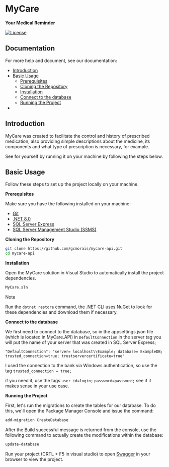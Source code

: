 # MyCare

<p align='left'><b>Your Medical Reminder</b></p>

<p align='left'>
	<a href='https://opensource.org/license/mit'><img alt="License" src="https://img.shields.io/static/v1?label=license&message=MIT&color=8257E5&labelColor=000000"></a>
	
</p>

## <a name="documentation">Documentation</a>

For more help and document, see our documentation:

- [Introduction](#apresentation)
- [Basic Usage](#basicUsage)
  - [Prerequisites](#prerequisites)
  - [Cloning the Repository](#cloning)
  - [Installation](#installation)
  - [Connect to the database](#connectdb)
  - [Running the Project](#running)
- [](#)

## <a name="apresentation">Introduction</a>

MyCare was created to facilitate the control and history of prescribed medication, also providing simple descriptions about the medicine, its components and what type of prescription is necessary, for example.

See for yourself by running it on your machine by following the steps below.

## <a name="basicUsage">Basic Usage</a>

Follow these steps to set up the project locally on your machine.

**Prerequisites**
<a name="prerequisites"></a>

Make sure you have the following installed on your machine:

- [Git](https://git-scm.com/)
- [.NET 8.0](https://dotnet.microsoft.com/pt-br/download/dotnet/8.0)
- [SQL Server Express](https://www.microsoft.com/pt-br/sql-server/sql-server-downloads)
- [SQL Server Management Studio (SSMS)](https://learn.microsoft.com/en-us/sql/ssms/download-sql-server-management-studio-ssms?view=sql-server-ver16)

**Cloning the Repository**
<a name="cloning"></a>

```bash
git clone https://github.com/gcmorais/mycare-api.git 
cd mycare-api
```

**Installation**
<a name="installation"></a>

Open the MyCare solution in Visual Studio to automatically install the project dependencies.

```bash
MyCare.sln
```

> [!note]
>
>  Run the `dotnet restore` command, the .NET CLI uses NuGet to look for these dependencies and download them if necessary. 


**Connect to the database**
<a name="connectdb"></a>

We first need to connect to the database, so in the appsettings.json file (which is located in MyCare.API) in `DefaultConnection` in the server tag you will put the name of your server that was created in SQL Server Express;

```env
"DefaultConnection": "server= localhost\\Example; database= ExampleDB; trusted_connection=true; trustservercertificate=true"
```

I used the connection to the bank via Windows authentication, so use the tag `trusted_connection = true;` 

if you need it, use the tags `user id=login;` `password=password;` see if it makes sense in your use case.

**Running the Project**
<a name="running"></a>

First, let's run the migrations to create the tables for our database.
To do this, we'll open the Package Manager Console and issue the command:

```bash
add-migration CreateDatabase
```

After the Build successful message is returned from the console, use the following command to actually create the modifications within the database:

```bash
update-database
```


Run your project (CRTL + F5 in visual studio) to open [Swagger](https://swagger.io/) in your browser to view the project.

